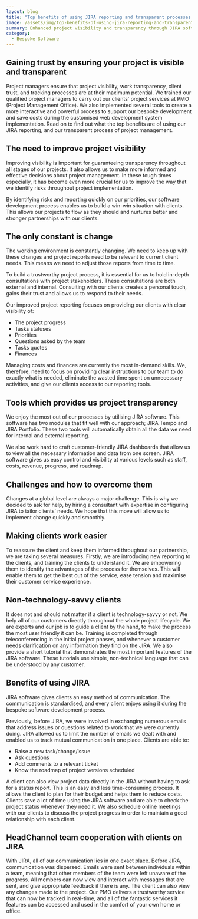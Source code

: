 ```yaml
---
layout: blog
title: "Top benefits of using JIRA reporting and transparent processes of project management"
image: /assets/img/top-benefits-of-using-jira-reporting-and-transparent-processes-of-project-management.jpg
summary: Enhanced project visibility and transparency through JIRA software ensures client trust, effective management, and seamless communication in project development.
category:
  - Bespoke Software
---
```


## Gaining trust by ensuring your project is visible and transparent
Project managers ensure that project visibility, work transparency, client trust, and tracking processes are at their maximum potential. We trained our qualified project managers to carry out our clients’ project services at PMO (Project Management Office). We also implemented several tools to create a more interactive and powerful process to support our bespoke development and save costs during the customised web development system implementation. Read on to find out what the top benefits are of using our JIRA reporting, and our transparent process of project management.

## The need to improve project visibility
Improving visibility is important for guaranteeing transparency throughout all stages of our projects. It also allows us to make more informed and effective decisions about project management. In these tough times especially, it has become even more crucial for us to improve the way that we identify risks throughout project implementation.

By identifying risks and reporting quickly on our priorities, our software development process enables us to build a win-win situation with clients. This allows our projects to flow as they should and nurtures better and stronger partnerships with our clients.

## The only constant is change
The working environment is constantly changing. We need to keep up with these changes and project reports need to be relevant to current client needs. This means we need to adjust those reports from time to time.

To build a trustworthy project process, it is essential for us to hold in-depth consultations with project stakeholders. These consultations are both external and internal. Consulting with our clients creates a personal touch, gains their trust and allows us to respond to their needs.

Our improved project reporting focuses on providing our clients with clear visibility of:

- The project progress
- Tasks statuses
- Priorities
- Questions asked by the team
- Tasks quotes
- Finances
  
Managing costs and finances are currently the most in-demand skills. We, therefore, need to focus on providing clear instructions to our team to do exactly what is needed, eliminate the wasted time spent on unnecessary activities, and give our clients access to our reporting tools.

## Tools which provides us project transparency
We enjoy the most out of our processes by utilising JIRA software. This software has two modules that fit well with our approach; JIRA Tempo and JIRA Portfolio. These two tools will automatically obtain all the data we need for internal and external reporting.

We also work hard to craft customer-friendly JIRA dashboards that allow us to view all the necessary information and data from one screen. JIRA software gives us easy control and visibility at various levels such as staff, costs, revenue, progress, and roadmap.

## Challenges and how to overcome them
Changes at a global level are always a major challenge. This is why we decided to ask for help, by hiring a consultant with expertise in configuring JIRA to tailor clients’ needs. We hope that this move will allow us to implement change quickly and smoothly.

## Making clients work easier
To reassure the client and keep them informed throughout our partnership, we are taking several measures. Firstly, we are introducing new reporting to the clients, and training the clients to understand it. We are empowering them to identify the advantages of the process for themselves. This will enable them to get the best out of the service, ease tension and maximise their customer service experience.

## Non-technology-savvy clients
It does not and should not matter if a client is technology-savvy or not. We help all of our customers directly throughout the whole project lifecycle. We are experts and our job is to guide a client by the hand, to make the process the most user friendly it can be. Training is completed through teleconferencing in the initial project phases, and whenever a customer needs clarification on any information they find on the JIRA. We also provide a short tutorial that demonstrates the most important features of the JIRA software. These tutorials use simple, non-technical language that can be understood by any customer.

## Benefits of using JIRA

JIRA software gives clients an easy method of communication. The communication is standardised, and every client enjoys using it during the bespoke software development process.

Previously, before JIRA, we were involved in exchanging numerous emails that address issues or questions related to work that we were currently doing. JIRA allowed us to limit the number of emails we dealt with and enabled us to track mutual communication in one place. Clients are able to:

- Raise a new task/change/issue
- Ask questions
- Add comments to a relevant ticket
- Know the roadmap of project versions scheduled
  
A client can also view project data directly in the JIRA without having to ask for a status report. This is an easy and less time-consuming process. It allows the client to plan for their budget and helps them to reduce costs. Clients save a lot of time using the JIRA software and are able to check the project status whenever they need it. We also schedule online meetings with our clients to discuss the project progress in order to maintain a good relationship with each client.

## HeadChannel team cooperation with clients on JIRA
With JIRA, all of our communication lies in one exact place. Before JIRA, communication was dispersed. Emails were sent between individuals within a team, meaning that other members of the team were left unaware of the progress. All members can now view and interact with messages that are sent, and give appropriate feedback if there is any. The client can also view any changes made to the project. Our PMO delivers a trustworthy service that can now be tracked in real-time, and all of the fantastic services it features can be accessed and used in the comfort of your own home or office.
